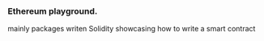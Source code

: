 ### Ethereum playground.

mainly packages writen Solidity showcasing how to write a smart contract


